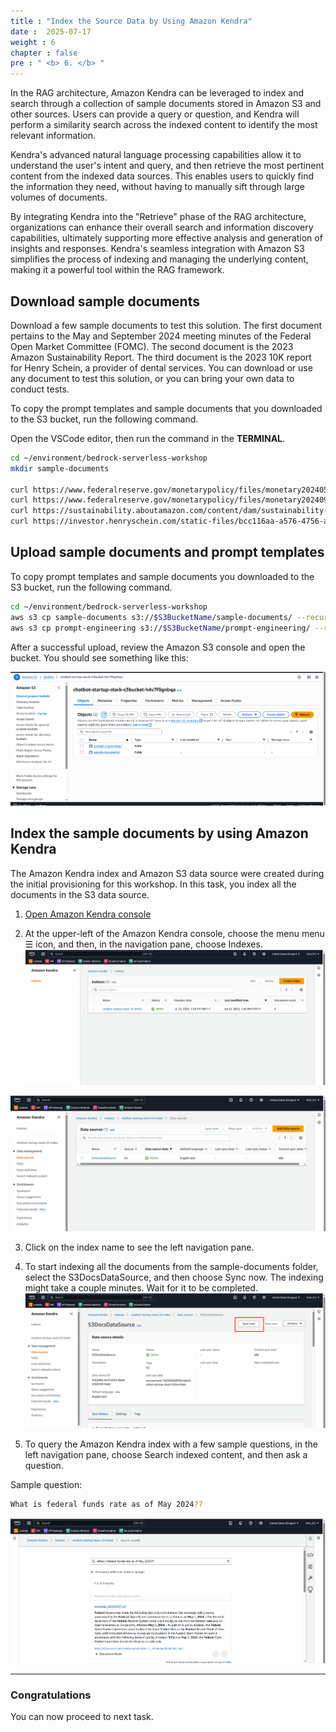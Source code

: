```yaml
---
title : "Index the Source Data by Using Amazon Kendra"
date :  2025-07-17
weight : 6
chapter : false
pre : " <b> 6. </b> "
---
```


In the RAG architecture, Amazon Kendra can be leveraged to index and search through a collection of sample documents stored in Amazon S3 and other sources. Users can provide a query or question, and Kendra will perform a similarity search across the indexed content to identify the most relevant information.

Kendra's advanced natural language processing capabilities allow it to understand the user's intent and query, and then retrieve the most pertinent content from the indexed data sources. This enables users to quickly find the information they need, without having to manually sift through large volumes of documents.

By integrating Kendra into the "Retrieve" phase of the RAG architecture, organizations can enhance their overall search and information discovery capabilities, ultimately supporting more effective analysis and generation of insights and responses. Kendra's seamless integration with Amazon S3 simplifies the process of indexing and managing the underlying content, making it a powerful tool within the RAG framework.
## Download sample documents
Download a few sample documents to test this solution. The first document pertains to the May and September 2024 meeting minutes of the Federal Open Market Committee (FOMC). The second document is the 2023 Amazon Sustainability Report. The third document is the 2023 10K report for Henry Schein, a provider of dental services. You can download or use any document to test this solution, or you can bring your own data to conduct tests.

To copy the prompt templates and sample documents that you downloaded to the S3 bucket, run the following command.

Open the VSCode editor, then run the command in the **TERMINAL**.

````bash
cd ~/environment/bedrock-serverless-workshop
mkdir sample-documents

curl https://www.federalreserve.gov/monetarypolicy/files/monetary20240501a1.pdf --output sample-documents/monetary20240501a1.pdf
curl https://www.federalreserve.gov/monetarypolicy/files/monetary20240918a1.pdf --output sample-documents/monetary20240918a1.pdf
curl https://sustainability.aboutamazon.com/content/dam/sustainability-marketing-site/pdfs/reports-docs/2023-amazon-sustainability-report.pdf --output sample-documents/2023-sustainability-report-amazon.pdf
curl https://investor.henryschein.com/static-files/bcc116aa-a576-4756-a722-90f5e2e22114 --output sample-documents/2023-hs1-10k.pdf

````

## Upload sample documents and prompt templates
To copy prompt templates and sample documents you downloaded to the S3 bucket, run the following command.

````bash
cd ~/environment/bedrock-serverless-workshop
aws s3 cp sample-documents s3://$S3BucketName/sample-documents/ --recursive
aws s3 cp prompt-engineering s3://$S3BucketName/prompt-engineering/ --recursive
````
After a successful upload, review the Amazon S3 console and open the bucket. You should see something like this:

![ConnectPrivate](https://github.com/PVinhP/PPV_Workshop_01/blob/main/Workshop/static/images/5.fwd/task5/003.png?raw=true)

## Index the sample documents by using Amazon Kendra

The Amazon Kendra index and Amazon S3 data source were created during the initial provisioning for this workshop. In this task, you index all the documents in the S3 data source.
1. [Open Amazon Kendra console](https://console.aws.amazon.com/kendra/)

2. At the upper-left of the Amazon Kendra console, choose the menu menu ☰ icon, and then, in the navigation pane, choose Indexes.
![ConnectPrivate](https://github.com/PVinhP/PPV_Workshop_01/blob/main/Workshop/static/images/5.fwd/task5/001.png?raw=true)



![ConnectPrivate](https://github.com/PVinhP/PPV_Workshop_01/blob/main/Workshop/static/images/5.fwd/task5/002.png?raw=true)

3. Click on the index name to see the left navigation pane.

4. To start indexing all the documents from the sample-documents folder, select the S3DocsDataSource, and then choose Sync now. The indexing might take a couple minutes. Wait for it to be completed.
![ConnectPrivate](https://github.com/PVinhP/PPV_Workshop_01/blob/main/Workshop/static/images/5.fwd/task5/004.png?raw=true)
5. To query the Amazon Kendra index with a few sample questions, in the left navigation pane, choose Search indexed content, and then ask a question.

Sample question:
````bash
What is federal funds rate as of May 2024??
````
![ConnectPrivate](https://github.com/PVinhP/PPV_Workshop_01/blob/main/Workshop/static/images/5.fwd/task5/005.png?raw=true)

--- 
### Congratulations
You can now proceed to next task.